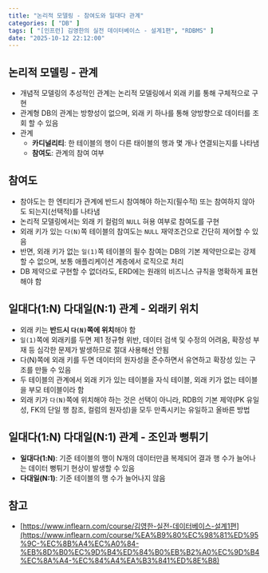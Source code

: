 ```yaml
---
title: "논리적 모델링 - 참여도와 일대다 관계"
categories: [ "DB" ]
tags: [ "[인프런] 김영한의 실전 데이터베이스 - 설계1편", "RDBMS" ]
date: "2025-10-12 22:12:00"
---
```


## 논리적 모델링 - 관계

- 개념적 모델링의 추성적인 관계는 논리적 모델링에서 외래 키를 통해 구체적으로 구현
- 관계형 DB의 관계는 방향성이 없으며, 외래 키 하나를 통해 양방향으로 데이터를 조회 할 수 있음
- 관계
  - **카디널리티**: 한 테이블의 행이 다른 태이블의 행과 몇 개나 연결되는지를 나타냄
  - **참여도**: 관계의 참여 여부

## 참여도

- 참야도는 한 엔티티가 관계에 반드시 참여해야 하는지(필수적) 또는 참여하지 않아도 되는지(선택적)를 나타냄
- 논리적 모델링에서는 외래 키 컬럼의 `NULL` 혀용 여부로 참여도를 구현
- 외래 키가 있는 `다(N)`쪽 테이블의 참여도는 `NULL` 재약조건으로 간단히 제어할 수 있음
- 반면, 외래 키가 없는 `일(1)`쪽 테이블의 필수 참여는 DB의 기본 제약만으로는 강제할 수 없으며, 보통 애플리케이션 계층에서 로직으로 처리
- DB 제약으로 구현할 수 없더라도, ERD에는 원래의 비즈니스 규칙을 명확하게 표현해야 함

## 일대다(1:N) 다대일(N:1) 관계 - 외래키 위치

- 외래 키는 **반드시 `다(N)`쪽에 위치**해야 함
- `일(1)`쪽에 외래키를 두면 제1 정규형 위반, 데이터 검색 및 수정의 어려움, 확장성 부재 등 심각한 문제가 발생하므로 절대 사용해선 안됨
- 다(N)쪽에 외래 키를 두면 데이터의 원자성을 준수하면서 유연하고 확장성 있는 구조를 만들 수 있음
- 두 테이블의 관계에서 외래 키가 있는 테이블을 자식 테이블, 외래 키가 없는 테이블을 부모 테이블이라 함
- 외래 키가 `다(N)`쪽에 위치해야 하는 것은 선택이 아니라, RDB의 기본 제약(PK 유일성, FK의 단일 행 참조, 컬럼의 원자성)을 모두 만족시키는 유일하고 올바른 방법

## 일대다(1:N) 다대일(N:1) 관계 - 조인과 뻥튀기

- **일대다(1:N)**: 기준 테이블의 행이 N개의 데이터만큼 복제되어 결과 행 수가 늘어나는 데이터 뻥튀기 현상이 발생할 수 있음
- **다대일(N:1)**: 기준 테이블의 행 수가 늘어나지 않음

## 참고

- [https://www.inflearn.com/course/김영한-실전-데이터베이스-설계1편](https://www.inflearn.com/course/%EA%B9%80%EC%98%81%ED%95%9C-%EC%8B%A4%EC%A0%84-%EB%8D%B0%EC%9D%B4%ED%84%B0%EB%B2%A0%EC%9D%B4%EC%8A%A4-%EC%84%A4%EA%B3%841%ED%8E%B8)
